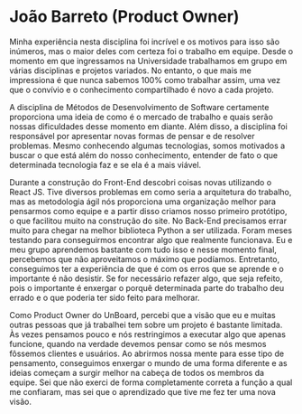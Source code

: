 # João Barreto (Product Owner)

Minha experiência nesta disciplina foi incrível e os motivos para isso são inúmeros, mas o maior deles com certeza foi o trabalho em equipe.
Desde o momento em que ingressamos na Universidade trabalhamos em grupo em várias disciplinas e projetos variados. No entanto, o que mais me
impressiona é que nunca sabemos 100% como trabalhar assim, uma vez que o convívio e o conhecimento compartilhado é novo a cada projeto. 

A disciplina de Métodos de Desenvolvimento de Software certamente proporciona uma ideia de como é o mercado de trabalho e quais serão nossas
dificuldades desse momento em diante. Além disso, a disciplina foi responsável por apresentar novas formas de pensar e de resolver problemas.
Mesmo conhecendo algumas tecnologias, somos motivados a buscar o que está além do nosso conhecimento, entender de fato o que determinada
tecnologia faz e se ela é a mais viável.

Durante a construção do Front-End descobri coisas novas utilizando o React JS. Tive diversos problemas em como seria a arquitetura do trabalho,
mas as metodologia ágil nós proporciona uma organização melhor para pensarmos como equipe e a partir disso criamos nosso primeiro protótipo, o
que facilitou muito na construção do site. No Back-End precisamos errar muito para chegar na melhor biblioteca Python a ser utilizada. Foram meses
testando para conseguirmos encontrar algo que realmente funcionava.
Eu e meu grupo aprendemos bastante com tudo isso e nesse momento final, percebemos que não aproveitamos o máximo que podíamos. Entretanto,
conseguimos ter a experiência de que é com os erros que se aprende e o importante é não desistir. Se for necessário refazer algo, que seja refeito,
pois o importante é enxergar o porquê determinada parte do trabalho deu errado e o que poderia ter sido feito para melhorar.

Como Product Owner do UnBoard, percebi que a visão que eu e muitas outras pessoas que já trabalhei tem sobre um projeto é bastante limitada. Às vezes
pensamos pouco e nós restringimos a executar algo que apenas funcione, quando na verdade devemos pensar como se nós mesmos fôssemos clientes e usuários.
Ao abrirmos nossa mente para esse tipo de pensamento, conseguimos enxergar o mundo de uma forma diferente e as ideias começam a surgir melhor na cabeça
de todos os membros da equipe. Sei que não exerci de forma completamente correta a função a qual me confiaram, mas sei que o aprendizado que tive me fez
ter uma nova visão.

